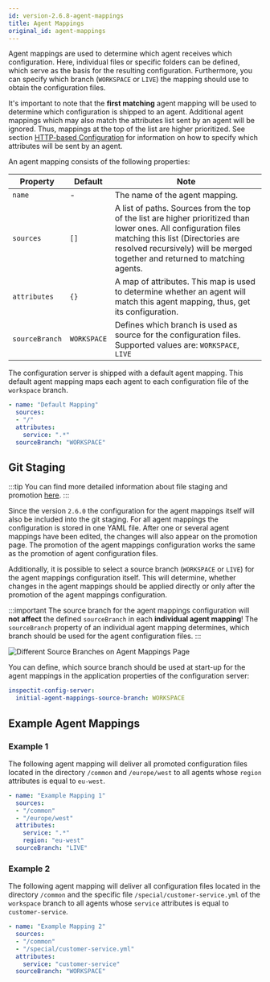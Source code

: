 ```yaml
---
id: version-2.6.8-agent-mappings
title: Agent Mappings
original_id: agent-mappings
---
```


Agent mappings are used to determine which agent receives which configuration. Here, individual files or specific 
folders can be defined, which serve as the basis for the resulting configuration. 
Furthermore, you can specify which branch (`WORKSPACE` or `LIVE`) the mapping should use to obtain the configuration files.

It's important to note that the **first matching** agent mapping will be used to determine which configuration is shipped to an agent.
Additional agent mappings which may also match the attributes list sent by an agent will be ignored.
Thus, mappings at the top of the list are higher prioritized.
See section [HTTP-based Configuration](configuration/external-configuration-sources.md#http-based-configuration) for information on how to specify which attributes will be sent by an agent.

An agent mapping consists of the following properties:

| Property       | Default     | Note                                                                                                                                                                                                                                 |
|----------------|-------------|--------------------------------------------------------------------------------------------------------------------------------------------------------------------------------------------------------------------------------------|
| `name`         | -           | The name of the agent mapping.                                                                                                                                                                                                       |
| `sources`      | `[]`        | A list of paths. Sources from the top of the list are higher prioritized than lower ones. All configuration files matching this list (Directories are resolved recursively) will be merged together and returned to matching agents. |
| `attributes`   | `{}`        | A map of attributes. This map is used to determine whether an agent will match this agent mapping, thus, get its configuration.                                                                                                      |
| `sourceBranch` | `WORKSPACE` | Defines which branch is used as source for the configuration files. Supported values are: `WORKSPACE`, `LIVE`                                                                                                                        |


The configuration server is shipped with a default agent mapping.
This default agent mapping maps each agent to each configuration file of the `workspace` branch.

```YAML
- name: "Default Mapping"
  sources:
  - "/"
  attributes:
    service: ".*"
  sourceBranch: "WORKSPACE"
```

## Git Staging

:::tip
You can find more detailed information about file staging and promotion [here](config-server/files-staging.md).
:::

Since the version `2.6.0` the configuration for the agent mappings itself will also be included into the git staging. For all agent mappings 
the configuration is stored in one YAML file. After one or several agent mappings have been edited, the changes will also
appear on the promotion page. The promotion of the agent mappings configuration works the same as the promotion of agent configuration files.

Additionally, it is possible to select a source branch (`WORKSPACE` or `LIVE`) for the agent mappings configuration itself. 
This will determine, whether changes in the agent mappings should be applied directly or only after the promotion of the 
agent mappings configuration.

:::important
The source branch for the agent mappings configuration will **not affect** the defined `sourceBranch` in each **individual agent mapping**!
The `sourceBranch` property of an individual agent mapping determines, which branch should be used for the agent configuration files.
:::

![Different Source Branches on Agent Mappings Page](assets/agent_mappings_source_branch.png)

You can define, which source branch should be used at start-up for the agent mappings
in the application properties of the configuration server:

```YAML
inspectit-config-server:
  initial-agent-mappings-source-branch: WORKSPACE
```

## Example Agent Mappings

### Example 1

The following agent mapping will deliver all promoted configuration files located in the directory `/common` and `/europe/west` to all agents whose `region` attributes is equal to `eu-west`.

```YAML
- name: "Example Mapping 1"
  sources:
  - "/common"
  - "/europe/west"
  attributes:
    service: ".*"
    region: "eu-west"
  sourceBranch: "LIVE"
```

### Example 2

The following agent mapping will deliver all configuration files located in the directory `/common` and the specific file `/special/customer-service.yml` of the `workspace` branch to all agents whose `service` attributes is equal to `customer-service`.

```YAML
- name: "Example Mapping 2"
  sources:
  - "/common"
  - "/special/customer-service.yml"
  attributes:
    service: "customer-service"
  sourceBranch: "WORKSPACE"
```
